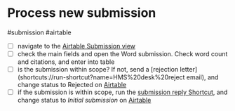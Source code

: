 # Process new submission

#submission #airtable

- [ ] navigate to the [Airtable Submission  view](x-icabmobile://x-callback-url/open?url=https://airtable.com/appXhmKzo4WMgQJnn/tblkbjPK1lfVmbzhY/viwGPymdoQQTwZZGW?blocks=hide) 
- [ ] check the main fields and open the Word submission. Check word count and citations, and enter into table 
- [ ] is the submission within scope? If not, send a [rejection letter](shortcuts://run-shortcut?name=HMS%20desk%20reject email), and change status to Rejected on [Airtable](x-icabmobile://x-callback-url/open?url=https://airtable.com/appXhmKzo4WMgQJnn/tblkbjPK1lfVmbzhY/viwGPymdoQQTwZZGW?blocks=hide) 
- [ ] if the submission is within scope, run the [submission reply Shortcut](shortcuts://run-shortcut?name=HMS%20submission%20email%20reply), and change status to *Initial submission* on [Airtable](x-icabmobile://x-callback-url/open?url=https://airtable.com/appXhmKzo4WMgQJnn/tblkbjPK1lfVmbzhY/viwGPymdoQQTwZZGW?blocks=hide)
